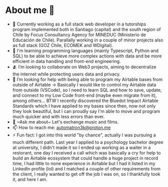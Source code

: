 # About me 🐼

- 🔭 Currently working as a full stack web developer in a tutorships program implemented both in Santiago (capital) and the south region of Chile by Focus Consultancy Agency for MINEDUC (Ministerio de Educación de Chile). Parallally working in a couple of minor projects also as full stack (GOZ Chile, ECOMEK and WDigital).
- 🌱 I'm learning programming languages (mainly Typescript, Python and SQL) to be able to achieve more complex actions with data and be more efficient in data handling and front-end engineering.
- 🫂 I’m looking to collaborate on Web3 projects, aiming to decentralize the internet while protecting users data and privacy.
- 🤔 I’m looking for help with being able to program my Airtable bases from outside of Airtable -> Basically I would like to control my Airtable data from outside (VSCode), so I need to learn SQL and how to save, update, and connect to my Low Code front-end (maybe even migrate from it), among others... BTW I recently discovered the Bluedot Impact Airtable Standards which I have applied to my bases since then, now not only they look beautiful, but I can proudly say I'm able to move and program much quicker and with less errors than ever.
- 💬 ~Ask me about~ Let's exchange music and films.
- 📫 How to reach me: automatron3k@proton.me
- ⚡ Fun fact: I got into this world "by chance", actually I was pursuing a much different path. Last year I applied to a psychology bachelor degree at  university, I didn't made it so I ended up working as a waiter in a restorant, one day I received a call which was basically a cry for help to build an Airtable ecosystem that could handle a huge project in record time, I had little to none experience in Airtable but I had it listed in my LinkedIn profile (lol) and I matched a couple of other requirements from the client, I really wanted to get off the job I was on, so I thankfully took it, and here I am.
